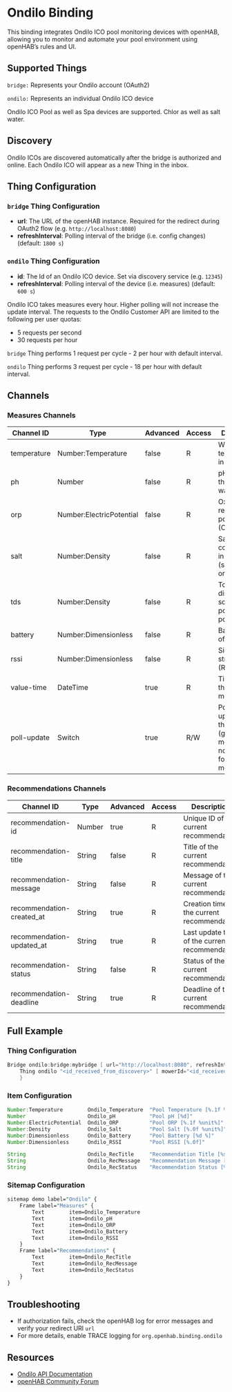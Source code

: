 # Ondilo Binding

This binding integrates Ondilo ICO pool monitoring devices with openHAB, allowing you to monitor and automate your pool environment using openHAB’s rules and UI.

## Supported Things

`bridge:` Represents your Ondilo account (OAuth2)

`ondilo:` Represents an individual Ondilo ICO device

Ondilo ICO Pool as well as Spa devices are supported.
Chlor as well as salt water.

## Discovery

Ondilo ICOs are discovered automatically after the bridge is authorized and online.
Each Ondilo ICO will appear as a new Thing in the inbox.

## Thing Configuration

### `bridge` Thing Configuration

- **url**: The URL of the openHAB instance. Required for the redirect during OAuth2 flow (e.g. `http://localhost:8080`)
- **refreshInterval**: Polling interval of the bridge (i.e. config changes) (default: `1800 s`)

### `ondilo` Thing Configuration

- **id**: The Id of an Ondilo ICO device. Set via discovery service (e.g. `12345`)
- **refreshInterval**: Polling interval of the device (i.e. measures) (default: `600 s`)

Ondilo ICO takes measures every hour.
Higher polling will not increase the update interval.
The requests to the Ondilo Customer API are limited to the following per user quotas:

- 5 requests per second
- 30 requests per hour

`bridge` Thing performs 1 request per cycle - 2 per hour with default interval.

`ondilo` Thing performs 3 request per cycle - 18 per hour with default interval.

## Channels

### Measures Channels

| Channel ID                | Type                    | Advanced | Access | Description                                            |
|---------------------------|-------------------------|----------|--------|--------------------------------------------------------|
| temperature               | Number:Temperature      | false    | R      | Water temperature in the pool                          |
| ph                        | Number                  | false    | R      | pH value of the pool water                             |
| orp                       | Number:ElectricPotential| false    | R      | Oxidation-reduction potential (ORP)                    |
| salt                      | Number:Density          | false    | R      | Salt concentration in the pool (salt pools only)       |
| tds                       | Number:Density          | false    | R      | Total dissolved solids in the pool (chlor pools only ) |
| battery                   | Number:Dimensionless    | false    | R      | Battery level of the device                            |
| rssi                      | Number:Dimensionless    | false    | R      | Signal strength (RSSI)                                 |
| value-time                | DateTime                | true     | R      | Timestamp of the set of measures                       |
| poll-update               | Switch                  | true     | R/W    | Poll status update from the cloud (get latest measures, not a trigger for new measures) |

### Recommendations Channels

| Channel ID                | Type                    | Advanced | Access | Description                                            |
|---------------------------|-------------------------|----------|--------|--------------------------------------------------------|
| recommendation-id         | Number                  | true     | R      | Unique ID of the current recommendation                |
| recommendation-title      | String                  | false    | R      | Title of the current recommendation                    |
| recommendation-message    | String                  | false    | R      | Message of the current recommendation                  |
| recommendation-created_at | String                  | true     | R      | Creation time of the current recommendation            |
| recommendation-updated_at | String                  | true     | R      | Last update time of the current recommendation         |
| recommendation-status     | String                  | false    | R      | Status of the current recommendation                   |
| recommendation-deadline   | String                  | true     | R      | Deadline of the current recommendation                 |

## Full Example

### Thing Configuration

```Java
Bridge ondilo:bridge:mybridge [ url="http://localhost:8080", refreshInterval=1800 ] {
    Thing ondilo "<id_received_from_discovery>" [ mowerId="<id_received_from_discovery>" ] {
    }
```

### Item Configuration

```java
Number:Temperature        Ondilo_Temperature  "Pool Temperature [%.1f %unit%]"  { channel="ondilo:ondilo:mybridge:myOndilo:measure#temperature" }
Number                    Ondilo_pH           "Pool pH [%d]"                    { channel="ondilo:ondilo:mybridge:myOndilo:measure#ph" }
Number:ElectricPotential  Ondilo_ORP          "Pool ORP [%.1f %unit%]"          { channel="ondilo:ondilo:mybridge:myOndilo:measure#orp" }
Number:Density            Ondilo_Salt         "Pool Salt [%.0f %unit%]"         { channel="ondilo:ondilo:mybridge:myOndilo:measure#salt" }
Number:Dimensionless      Ondilo_Battery      "Pool Battery [%d %]"             { channel="ondilo:ondilo:mybridge:myOndilo:measure#battery" }
Number:Dimensionless      Ondilo_RSSI         "Pool RSSI [%.0f]"                { channel="ondilo:ondilo:mybridge:myOndilo:measure#rssi" }

String                    Ondilo_RecTitle     "Recommendation Title [%s]"       { channel="ondilo:ondilo:mybridge:myOndilo:recommendation#title" }
String                    Ondilo_RecMessage   "Recommendation Message [%s]"     { channel="ondilo:ondilo:mybridge:myOndilo:recommendation#message" }
String                    Ondilo_RecStatus    "Recommendation Status [%s]"      { channel="ondilo:ondilo:mybridge:myOndilo:recommendation#status" }
```

### Sitemap Configuration

```perl
sitemap demo label="Ondilo" {
    Frame label="Measures" {
        Text        item=Ondilo_Temperature
        Text        item=Ondilo_pH
        Text        item=Ondilo_ORP
        Text        item=Ondilo_Battery
        Text        item=Ondilo_RSSI
    }
    Frame label="Recommendations" {
        Text        item=Ondilo_RecTitle
        Text        item=Ondilo_RecMessage
        Text        item=Ondilo_RecStatus
    }
}
```

## Troubleshooting

- If authorization fails, check the openHAB log for error messages and verify your redirect URI `url`
- For more details, enable TRACE logging for `org.openhab.binding.ondilo`

## Resources

- [Ondilo API Documentation](https://interop.ondilo.com/docs/api/customer/v1)
- [openHAB Community Forum](https://community.openhab.org/t/request-ondilo-binding/98164)
